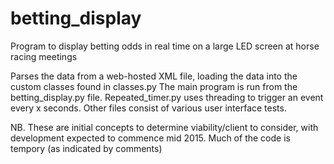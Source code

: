 # betting_display

Program to display betting odds in real time on a large LED screen at horse racing meetings

Parses the data from a web-hosted XML file, loading the data into the custom classes found in classes.py
The main program is run from the betting_display.py file. Repeated_timer.py uses threading to trigger an event every x seconds. Other files consist of various user interface tests.


NB. These are initial concepts to determine viability/client to consider, with development expected to commence mid 2015. Much of the code is tempory (as indicated by comments)
